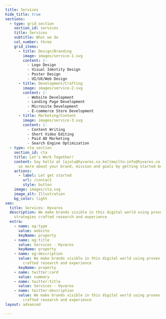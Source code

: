 ```yaml
---
title: Services
hide_title: true
sections:
  - type: grid_section
    section_id: services
    title: Services
    subtitle: What we do
    col_number: three
    grid_items:
      - title: Design/Branding
        image: images/service-1.svg
        content: |-
          - Logo Design
          - Visual Identity Design
          - Poster Design
          - UI/UX/Web Design
      - title: Development/Crafting
        image: images/service-2.svg
        content: |-
          - Website Development
          - Landing Page Development
          - Microsite Development
          - E-commerce Store Development
      - title: Marketing/Content
        image: images/service-3.svg
        content: |-
          - Content Writing
          - Short Video Editing
          - Paid AD Marketing
          - Search Engine Optimization
  - type: cta_section
    section_id: cta
    title: Let’s Work Together!
    content: Say hello at [ajulu@hyvaros.co.ke](mailto:info@hyvaros.co.ke) or tell
      us more about your brand, mission and goals by getting started below.
    actions:
      - label: Let get started
        url: /contact
        style: button
    image: images/cta.svg
    image_alt: Illustration
    bg_color: light
seo:
  title: Services- Hyvaros
  description: We make brands visible in this digital world using proven
    strategies crafted research and experience
  extra:
    - name: og:type
      value: website
      keyName: property
    - name: og:title
      value: Services - Hyvaros
      keyName: property
    - name: og:description
      value: We make brands visible in this digital world using proven strategies
        crafted research and experience
      keyName: property
    - name: twitter:card
      value: summary
    - name: twitter:title
      value: Services - Hyvaros
    - name: twitter:description
      value: We make brands visible in this digital world using proven strategies
        crafted research and experience
layout: advanced

---
```

